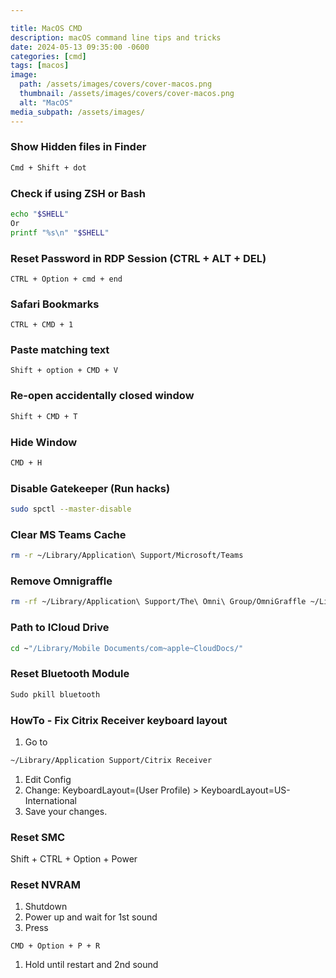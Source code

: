 ```yaml
---

title: MacOS CMD
description: macOS command line tips and tricks
date: 2024-05-13 09:35:00 -0600
categories: [cmd]
tags: [macos]
image:
  path: /assets/images/covers/cover-macos.png
  thumbnail: /assets/images/covers/cover-macos.png
  alt: "MacOS"
media_subpath: /assets/images/
---
```


### Show Hidden files in Finder
```bash
Cmd + Shift + dot
```

### Check if using ZSH or Bash
```bash
echo "$SHELL"
Or
printf "%s\n" "$SHELL"
```

### Reset Password in RDP Session (CTRL + ALT + DEL)
```
CTRL + Option + cmd + end
```

### Safari Bookmarks
```
CTRL + CMD + 1
```

### Paste matching text
```
Shift + option + CMD + V 
```

### Re-open accidentally closed window
```bash
Shift + CMD + T
```

### Hide Window
```bash
CMD + H
```

### Disable Gatekeeper (Run hacks)
```bash
sudo spctl --master-disable
```

### Clear MS Teams Cache
```bash
rm -r ~/Library/Application\ Support/Microsoft/Teams
```

### Remove Omnigraffle 
```bash
rm -rf ~/Library/Application\ Support/The\ Omni\ Group/OmniGraffle ~/Library/Caches/com.omnigroup.OmniGraffle* ~/Library/Preferences/com.omnigroup.OmniGraffle*.plist ~/Library/Saved\ Application\ State/com.omnigroup.OmniGraffle*.savedState
```

### Path to ICloud Drive
```bash
cd ~"/Library/Mobile Documents/com~apple~CloudDocs/"
```

### Reset Bluetooth Module
```bash
Sudo pkill bluetooth
```

### HowTo - Fix Citrix Receiver keyboard layout
1. Go to 
```bash
~/Library/Application Support/Citrix Receiver
```
1. Edit Config
2. Change: KeyboardLayout=(User Profile) > KeyboardLayout=US-International 
3. Save your changes.

### Reset SMC
Shift + CTRL + Option + Power

### Reset NVRAM
1. Shutdown
2. Power up and wait for 1st sound
3. Press

```
CMD + Option + P + R
```
1. Hold until restart and 2nd sound
